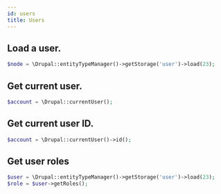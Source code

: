```yaml
---
id: users
title: Users
---
```


## Load a user.
``` php
$node = \Drupal::entityTypeManager()->getStorage('user')->load(23);
```

## Get current user.
``` php
$account = \Drupal::currentUser();
```

## Get current user ID.
``` php
$account = \Drupal::currentUser()->id();
```
## Get user roles
``` php
$user = \Drupal::entityTypeManager()->getStorage('user')->load(23);
$role = $user->getRoles();
```
